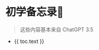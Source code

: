 <script setup>
import { data } from '../../.vitepress/notes.data.ts'
import { normalizeLink } from "../../.vitepress/plugins/utils"
</script>

# 初学备忘录📕

> 这些内容基本来自 ChatGPT 3.5

<!-- toc -->
<ul>
    <li v-for="toc of data.toc">
        <a :href="normalizeLink(toc.link)">{{ toc.text }}</a>
    </li>
</ul>
